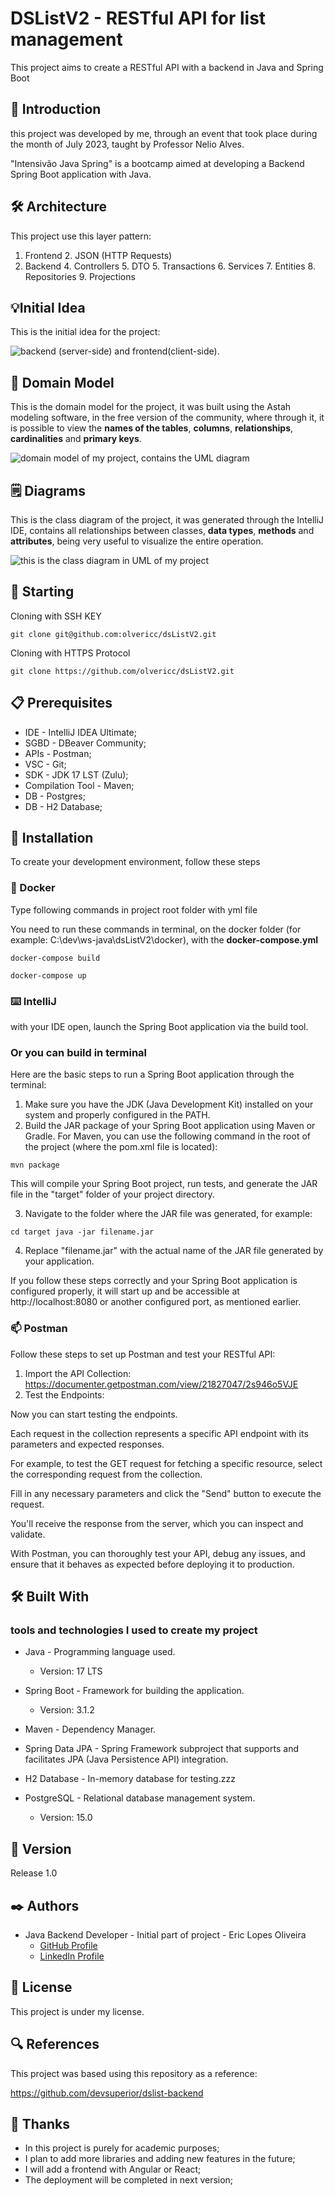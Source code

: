 # DSListV2 - RESTful API for list management

This project aims to create a RESTful API with a backend in Java and Spring Boot

## 📖 Introduction

this project was developed by me, through an event that took place during the month of July 2023, taught by Professor Nelio Alves.

"Intensivão Java Spring" is a bootcamp aimed at developing a Backend Spring Boot application with Java.

## 🛠️ Architecture

This project use this layer pattern:

1. Frontend
   2. JSON (HTTP Requests)
3. Backend
   4. Controllers 
      5. DTO
   5. Transactions
      6. Services
      7. Entities
      8. Repositories
      9. Projections

## 💡Initial Idea

This is the initial idea for the project:

![backend (server-side) and frontend(client-side).](/assets/initialIdea.png)

## 🧱 Domain Model

This is the domain model for the project,
it was built using the Astah modeling software,
in the free version of the community,
where through it, it is possible to view the **names of the
tables**, **columns**, **relationships**, **cardinalities** and **primary keys**.

![domain model of my project, contains the UML diagram](/assets/domainModelUML.png)

## 🗒️ Diagrams

This is the class diagram of the project, 
it was generated through the IntelliJ IDE,
contains all relationships between classes,
**data types**, **methods** and **attributes**, 
being very useful to visualize the entire operation. 

![this is the class diagram in UML of my project](assets/classDiagrams.png)

## 🚀 Starting

Cloning with SSH KEY

``git clone git@github.com:olvericc/dsListV2.git``

Cloning with HTTPS Protocol

``git clone https://github.com/olvericc/dsListV2.git``

## 📋 Prerequisites

* IDE - IntelliJ IDEA Ultimate;
* SGBD - DBeaver Community;
* APIs - Postman;
* VSC - Git;
* SDK - JDK 17 LST (Zulu);
* Compilation Tool - Maven;
* DB - Postgres;
* DB - H2 Database;

## 🔧 Installation

To create your development environment, follow these steps

### 🐋 Docker

Type following commands in project root folder with yml file

You need to run these commands in terminal, on the docker folder (for example: C:\dev\ws-java\dsListV2\docker), with the **docker-compose.yml**

``docker-compose build``

``docker-compose up``

### ⌨️ IntelliJ

with your IDE open, launch the Spring Boot application via the build tool.

### Or you can build in terminal

Here are the basic steps to run a Spring Boot application through the terminal:

1. Make sure you have the JDK (Java Development Kit) installed on your system and properly configured in the PATH.
2. Build the JAR package of your Spring Boot application using Maven or Gradle. 
For Maven, you can use the following command in the root of the project (where the pom.xml file is located):

``mvn package``

This will compile your Spring Boot project, run tests, 
and generate the JAR file in the "target" folder of your project directory.

3. Navigate to the folder where the JAR file was generated, for example:

``cd target java -jar filename.jar``

4. Replace "filename.jar" with the actual name of the JAR file generated by your application.

If you follow these steps correctly and your Spring Boot application is configured properly, 
it will start up and be accessible at http://localhost:8080 or another configured port, as mentioned earlier.

### 📫 Postman

Follow these steps to set up Postman and test your RESTful API:

1. Import the API Collection: https://documenter.getpostman.com/view/21827047/2s946o5VJE
2. Test the Endpoints: 

Now you can start testing the endpoints.

Each request in the collection represents a specific API endpoint with its parameters and expected responses.

For example, to test the GET request for fetching a specific resource, select the corresponding request from the collection. 

Fill in any necessary parameters and click the "Send" button to execute the request. 

You'll receive the response from the server, which you can inspect and validate.

With Postman, you can thoroughly test your API, debug any issues, and ensure that it behaves as expected before deploying it to production.

## 🛠️ Built With

### tools and technologies I used to create my project

* Java - Programming language used.
  * Version: 17 LTS

* Spring Boot - Framework for building the application.
  * Version: 3.1.2 

* Maven - Dependency Manager.

* Spring Data JPA - Spring Framework subproject that supports and facilitates JPA (Java Persistence API) integration.

* H2 Database - In-memory database for testing.zzz

* PostgreSQL - Relational database management system.
  * Version: 15.0

## 📌 Version

Release 1.0

## ✒️ Authors

* Java Backend Developer - Initial part of project - Eric Lopes Oliveira 
  * [GitHub Profile](https://github.com/olvericc)
  * [LinkedIn Profile](https://www.linkedin.com/in/eric-lopes-oliveira-93a6061aa/)

## 📄 License

This project is under my license.

## 🔍 References

This project was based using this repository as a reference:

https://github.com/devsuperior/dslist-backend

## 🎁 Thanks

* In this project is purely for academic purposes;
* I plan to add more libraries and adding new features in the future;
* I will add a frontend with Angular or React;
* The deployment will be completed in next version;